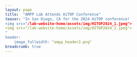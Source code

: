 ```yaml
---
layout: page
title:  "AMPP Lab Attends HiTOP Conference"
teaser: "In San Diego, CA for the 2024 HiTOP conference!
<img src="/lab-website-home/assets/img/HITOP2024_1.jpeg">
<img src="/lab-website-home/assets/img/HITOP2024_2.jpeg">
"
header:
    image_fullwidth: "ampp_header2.png"
breadcrumb: true
---
```

